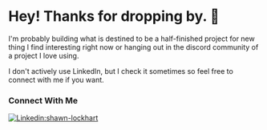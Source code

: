 # Hey! Thanks for dropping by. 👋

I'm probably building what is destined to be a half-finished project for new thing I find interesting right now or hanging out in the discord community of a project I love using. 


I don't actively use LinkedIn, but I check it sometimes so feel free to connect with me if you want.

### Connect With Me
[![Linkedin:shawn-lockhart](https://img.shields.io/badge/-shawn--lockhart-blue?style=flat-square&logo=Linkedin&logoColor=white&link=https://www.linkedin.com/in/shawn-lockhart/)](https://www.linkedin.com/in/shawn-lockhart/)

